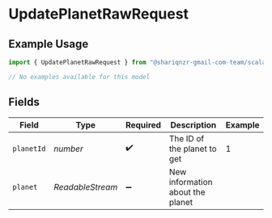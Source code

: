 # UpdatePlanetRawRequest

## Example Usage

```typescript
import { UpdatePlanetRawRequest } from "@shariqnzr-gmail-com-team/scalar-galaxy-typescript/models/operations";

// No examples available for this model
```

## Fields

| Field                            | Type                             | Required                         | Description                      | Example                          |
| -------------------------------- | -------------------------------- | -------------------------------- | -------------------------------- | -------------------------------- |
| `planetId`                       | *number*                         | :heavy_check_mark:               | The ID of the planet to get      | 1                                |
| `planet`                         | *ReadableStream<Uint8Array>*     | :heavy_minus_sign:               | New information about the planet |                                  |